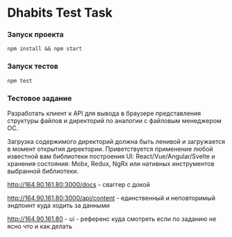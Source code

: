 # Dhabits Test Task

### Запуск проекта

```
npm install && npm start
```

### Запуск тестов
```
npm test
```
### Тестовое задание

Разработать клиент к API для вывода в браузере представления структуры файлов и директорий по аналогии с файловым менеджером ОС. 

Загрузка содержимого директорий должна быть ленивой и загружается в момент открытия директории. Приветствуется применение любой известной вам библиотеки построения UI: React/Vue/Angular/Svelte и хранения состояния: Mobx, Redux, NgRx или нативных инструментов выбранной библиотеки.

http://164.90.161.80:3000/docs - сваггер с докой

http://164.90.161.80:3000/api/content - единственный и неповторимый эндпоинт куда ходить за данными

http://164.90.161.80 - ui - референс куда смотреть если по заданию не ясно что и как делать
